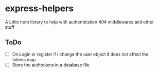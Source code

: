 # express-helpers

A Little npm library to help with authentication 404 middlewares and other stuff

## ToDo

- [ ] On Login or register if i change the user object it does not affect the tokens map
- [ ] Store the authtokens in a database file
